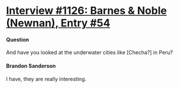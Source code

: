 # [Interview #1126: Barnes & Noble (Newnan), Entry #54](https://www.theoryland.com/intvmain.php?i=1126#54)

#### Question

And have you looked at the underwater cities like [Checha?] in Peru?

#### Brandon Sanderson

I have, they are really interesting.

